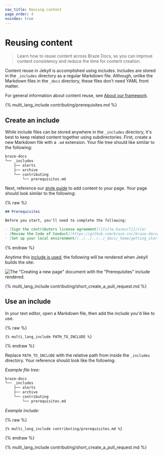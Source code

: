 ```yaml
---
nav_title: Reusing content
page_order: 4
noindex: true
---
```


# Reusing content

> Learn how to reuse content across Braze Docs, so you can improve content consistency and reduce the time for content creation.

Content reuse in Jekyll is accomplished using includes. Includes are stored in the `_includes` directory as a regular Markdown file. Although, unlike the Markdown files in the `_docs` directory, these files don't need YAML front matter.

For general information about content reuse, see [About our framework](../../../../_docs/_home/about_our_framework.md).

{% multi_lang_include contributing/prerequisites.md %}

## Create an include

While include files can be stored anywhere in the `_includes` directory, it's best to keep related content together using subdirectories. First, create a new Markdown file with a `.md` extension. Your file tree should like similar to the following:

```bash
braze-docs
└── _includes
    ├── alerts
    ├── archive
    └── contributing
        └── prerequisites.md
```

Next, reference our [style guide](https://docs.google.com/document/u/2/d/e/2PACX-1vTluyDFO3ZEV7V6VvhXE4As_hSFwmnFFdU9g6_TrAYTgH1QmbRoEDDdn5GzKAB9vdBbIdyiFdoaJcNk/pub) to add content to your page. Your page should look similar to the following:

{% raw %}
```markdown
## Prerequisites

Before you start, you'll need to complete the following:

- [Sign the contributors license agreement]({{site.baseurl}}/cla)
- [Review the Code of Conduct](https://github.com/braze-inc/braze-docs/blob/develop/CODE_OF_CONDUCT.md)
- [Set up your local environment](../../../../_docs/_home/getting_started/setting_up_your_environment.md)
```
{% endraw %}

Anytime this [include is used](#using-an-include), the following will be rendered when Jekyll builds the site:

![The "Creating a new page" document with the "Prerequisites" include rendered.]()

{% multi_lang_include contributing/short_create_a_pull_request.md %}

## Use an include

In your text editor, open a Markdown file, then add the include you'd like to use.

{% raw %}
```plaintext
{% multi_lang_include PATH_TO_INCLUDE %}
```
{% endraw %}

Replace `PATH_TO_INCLUDE` with the relative path from inside the `_includes` directory. Your reference should look like the following:

_Example file tree:_

```bash
braze-docs
└── _includes
    ├── alerts
    ├── archive
    └── contributing
        └── prerequisites.md
```

_Example include:_

{% raw %}
```plaintext
{% multi_lang_include contributing/prerequisites.md %}
```
{% endraw %}

{% multi_lang_include contributing/short_create_a_pull_request.md %}
